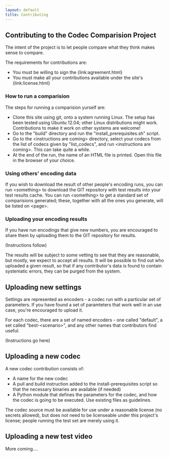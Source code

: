 ```yaml
---
layout: default
title: Contributing
---
```


Contributing to the Codec Comparision Project
---------------------------------------------

The intent of the project is to let people compare what they think makes sense to compare.

The requirements for contributions are:

* You must be willing to sign the {link:agreement.html}
* You must make all your contributions available under the site's {link:license.html}

### How to run a comparision

The steps for running a comparision yurself are:

* Clone this site using git, onto a system running Linux. The setup
  has been tested using Ubuntu 12.04; other Linux distributions might
  work. Contributions to make it work on other systems are welcome!
* Go to the \"build\" directory and run the \"install_prerequisites.sh\"
  script.
* Go to the \<instructions are coming\> directory, select your codecs
  from the list of codecs given by "list_codecs", and run
  \<instructions are coming\>. This can take quite a while.
* At the end of the run, the name of an HTML file is printed. Open
  this file in the browser of your choice.

### Using others\' encoding data

If you wish to download the result of other people's encoding runs,
you can run \<something\> to download the GIT repository with test
results into your test results cache. You can run \<something\> to get
a standard set of comparisions generated; these, together with all the
ones you generate, will be listed on \<page\>.

### Uploading your encoding results

If you have run encodings that give new numbers, you are encouraged to
share them by uploading them to the GIT repository for results.

(Instructions follow)

The results will be subject to some vetting to see that they are
reasonable, but mostly, we expect to accept all results. It will be
possible to find out who uploaded a given result, so that if any
contributor\'s data is found to contain systematic errors, they can be
purged from the system.

Uploading new settings
---------------------------------
Settings are represented as encoders - a codec run with a particular
set of parameters. If you have found a set of paramteters that work
well in an use case, you're encouraged to upload it.

For each codec, there are a set of named encoders - one called
"default", a set called "best-\<scenario\>", and any other names that
contributors find useful.

(Instructions go here)

Uploading a new codec
---------------------
A new codec contribution consists of:

* A name for the new codec
* A pull and build instruction added to the install-prerequisites
  script so that the necessary binaries are available (if needed)
* A Python module that defines the parameters for the codec, and how
  the codec is going to be executed. Use existing files as guidelines.
  
The codec source must be available for use under a reasonable license
(no secrets allowed), but does not need to be licenseable under this
project\'s license; people running the test set
are merely using it.
  
  
Uploading a new test video
--------------------------
More coming....
